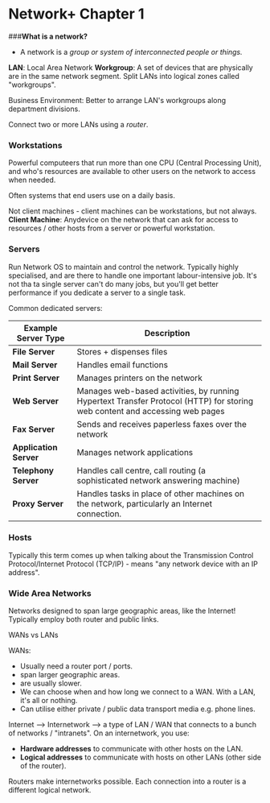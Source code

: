 # Network+ Chapter 1

###**What is a network?**
- A network is a *group or system of interconnected people or things.*

**LAN**: Local Area Network
**Workgroup**: A set of devices that are physically are in the same network segment. Split LANs into logical zones called "workgroups".

Business Environment: Better to arrange LAN's workgroups along department divisions.

Connect two or more LANs using a *router*.

### **Workstations**

Powerful computeers that run more than one CPU (Central Processing Unit), and who's resources are available to other users on the network to access when needed.

Often systems that end users use on a daily basis.

Not client machines - client machines can be workstations, but not always.
**Client Machine**: Anydevice on the network that can ask for access to resources / other hosts from a server or powerful workstation.

### **Servers**

Run Network OS to maintain and control the network.
Typically highly specialised, and are there  to handle one important labour-intensive job.
It's not tha ta single server can't do many jobs, but you'll get better performance if you dedicate a server to a single task.

Common dedicated servers:

| **Example Server Type** | **Description**                                                                                                             |
|-------------------------|-----------------------------------------------------------------------------------------------------------------------------|
| **File Server**         | Stores + dispenses files                                                                                                    |
| **Mail Server**         | Handles email functions                                                                                                     |
| **Print Server**        | Manages printers on the network                                                                                             |
| **Web Server**          | Manages web-based activities, by running Hypertext Transfer Protocol (HTTP) for storing web content and accessing web pages |
| **Fax Server**          | Sends and receives paperless faxes over the network                                                                         |
| **Application Server**  | Manages network applications                                                                                                |
| **Telephony Server**    | Handles call centre, call routing (a sophisticated network answering machine)                                               |
| **Proxy Server**        | Handles tasks in place of other machines on the network, particularly an Internet connection.                               |

### **Hosts**

Typically this term comes up when talking about the Transmission Control Protocol/Internet Protocol (TCP/IP) - means "any network device with an IP address".

### **Wide Area Networks**

Networks designed to span large geographic areas, like the Internet!
Typically employ both router and public links.

WANs vs LANs

WANs:
- Usually need a router port / ports.
- span larger geographic areas.
- are usually slower.
- We can choose when and how long we connect to a WAN. With a LAN, it's all or nothing.
- Can utilise either private / public data transport media e.g. phone lines.

Internet --> Internetwork --> a type of LAN / WAN that connects to a bunch of networks / "intranets".
On an internetwork, you use:
- **Hardware addresses** to communicate with other hosts on the LAN.
- **Logical addresses** to communicate with hosts on other LANs (other side of the router).

Routers make internetworks possible. Each connection into a router is a different logical network. 
